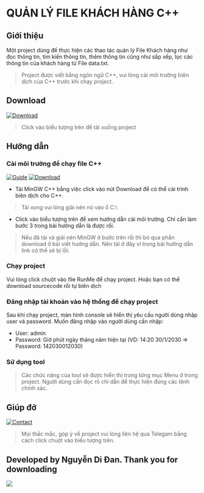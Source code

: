 # **QUẢN LÝ FILE KHÁCH HÀNG C++**
## **Giới thiệu**
Một project dùng để thực hiện các thao tác quản lý File Khách hàng như đọc thông tin, tìm kiến thông tin, thêm thông tin cũng như sắp xếp, lọc các thông tin của khách hàng từ File data.txt.
> Project được viết bằng ngôn ngữ C++, vui lòng cài môi trường biên dịch của C++ trước khi chạy project.
## **Download**
[![Download](https://img.shields.io/badge/Download-Here-yellow)](https://github.com/dannguyenmessi1705/AssignmentComputerProgramming/releases)
> Click vào biểu tượng trên để tải xuống project
## **Hướng dẫn**
### Cài môi trường để chạy file C++
[![Guide](https://img.shields.io/badge/Guide-C%2B%2B-green)](https://codelearn.io/sharing/cai-vscode-lap-trinh-cpp-de-nhat) [![Download](https://img.shields.io/badge/Download-MinGW-yellow)](https://mega.nz/file/Yst3xBLa#NlHoXHnCvibkYj0mjD1uoHMkmCQ97KSdEWYAXswjOyA) 
- Tải MinGW C++ bằng việc click vào nút Download để có thể cài trình biên dịch cho C++.
> Tải xong vui lòng giải nén nó vào ổ C:\
- Click vào biểu tượng trên để xem hướng dẫn cài môi trường. Chỉ cần làm bước 3 trong bài hướng dẫn là được rồi.
> Nếu đã tải và giải nén MinGW ở bước trên rồi thì bỏ qua phần download ở bài viết hướng dẫn. Nên tải ở đây vì trong bài hướng dẫn link có thể sẽ bị lỗi.
### Chạy project
Vui lòng click chuột vào file RunMe để chạy project. Hoặc bạn có thể download sourcecode rồi tự biên dịch
### Đăng nhập tài khoản vào hệ thống để chạy project
Sau khi chạy project, màn hình console sẽ hiển thị yêu cầu người dùng nhập user và password. Muốn đăng nhập vào người dùng cần nhập:
- User: admin
- Password: Giờ phút ngày tháng năm hiện tại (VD: 14:20 30/1/2030 => Password: 142030012030)
### Sử dụng tool
> Các chức năng của tool sẽ được hiển thị trong từng mục Menu ở trong project. Người dùng cần đọc rõ chỉ dẫn để thực hiện đúng các lệnh chính xác. 
## **Giúp đỡ**
[![Contact](https://img.shields.io/badge/Contact-Telegram-blue)](https://t.me/MHZidane)
> Mọi thắc mắc, góp ý về project vui lòng liên hệ qua Telegam bằng cách click chuột vào biểu tượng trên.
## **Developed by Nguyễn Di Đan. Thank you for downloading**
![](https://thaitrien.com/wp-content/uploads/2021/06/QATAR-2022-WORLCUP-LOGO.jpg)
